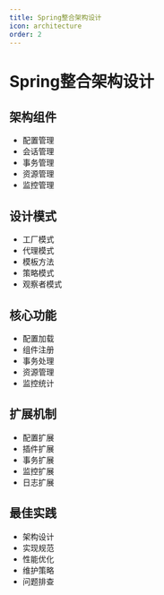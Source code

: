 ```yaml
---
title: Spring整合架构设计
icon: architecture
order: 2
---
```


# Spring整合架构设计

## 架构组件
- 配置管理
- 会话管理
- 事务管理
- 资源管理
- 监控管理

## 设计模式
- 工厂模式
- 代理模式
- 模板方法
- 策略模式
- 观察者模式

## 核心功能
- 配置加载
- 组件注册
- 事务处理
- 资源管理
- 监控统计

## 扩展机制
- 配置扩展
- 插件扩展
- 事务扩展
- 监控扩展
- 日志扩展

## 最佳实践
- 架构设计
- 实现规范
- 性能优化
- 维护策略
- 问题排查
